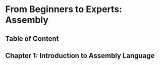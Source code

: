# From Beginners to Experts: Assembly
## Table of Content
## Chapter 1: Introduction to Assembly Language
